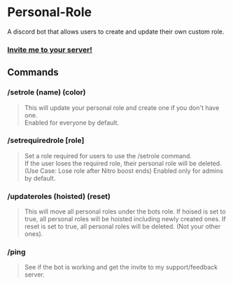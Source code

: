 # Personal-Role
A discord bot that allows users to create and update their own custom role.

### [Invite me to your server!](https://discord.com/api/oauth2/authorize?client_id=999916712046641222&permissions=268436480&scope=bot%20applications.commands)
## Commands
### /setrole (name) (color)
> This will update your personal role and create one if you don't have one.  
> Enabled for everyone by default.
### /setrequiredrole [role]
> Set a role required for users to use the /setrole command.  
> If the user loses the required role, their personal role will be deleted. (Use Case: Lose role after Nitro boost ends)
> Enabled only for admins by default.
### /updateroles (hoisted) (reset)
> This will move all personal roles under the bots role.
> If hoised is set to true, all personal roles will be hoisted including newly created ones.
> If reset is set to true, all personal roles will be deleted. (Not your other ones).
### /ping
> See if the bot is working and get the invite to my support/feedback server.
